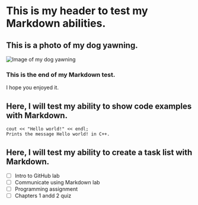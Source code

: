 # This is my header to test my Markdown abilities.
## This is a photo of my dog yawning.
![Image of my dog yawning](https://user-images.githubusercontent.com/116331966/197296536-93c86fce-f84f-4f0a-96af-d7379d21328b.jpg)
### This is the end of my Markdown test.
I hope you enjoyed it.
## Here, I will test my ability to show code examples with Markdown.
```
cout << "Hello world!" << endl;
Prints the message Hello world! in C++.
```
## Here, I will test my ability to create a task list with Markdown.
- [ ] Intro to GitHub lab
- [ ] Communicate using Markdown lab
- [ ] Programming assignment
- [ ] Chapters 1 andd 2 quiz

